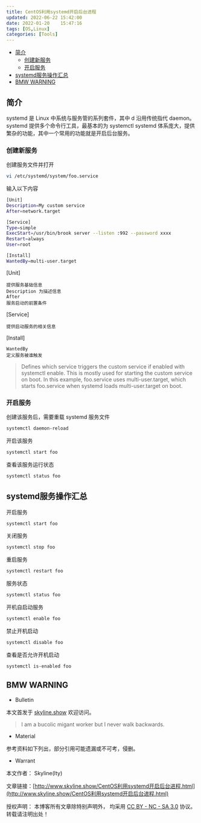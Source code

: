 ```yaml
---
title: CentOS利用systemd开启后台进程
updated: 2022-06-22	15:42:00
date: 2022-01-20	15:47:16
tags: [OS,Linux]
categories: [Tools]
---
```

            
            

<!-- @import "[TOC]" {cmd="toc" depthFrom=1 depthTo=6 orderedList=false} -->

<!-- code_chunk_output -->

  - [简介](#简介)
    - [创建新服务](#创建新服务)
    - [开启服务](#开启服务)
  - [systemd服务操作汇总](#systemd服务操作汇总)
  - [BMW WARNING](#bmw-warning)

<!-- /code_chunk_output -->

## 简介

systemd 是 Linux 中系统与服务管的系列套件，其中 d 沿用传统指代 daemon。
systemd 提供多个命令行工具，最基本的为 systemctl
systemd 体系庞大，提供繁杂的功能，其中一个常用的功能就是开启后台服务。

### 创建新服务

创建服务文件并打开

```sh
vi /etc/systemd/system/foo.service
```

输入以下内容

```sh
[Unit]
Description=My custom service
After=network.target

[Service]
Type=simple
ExecStart=/usr/bin/brook server --listen :992 --password xxxx
Restart=always
User=root

[Install]
WantedBy=multi-user.target
```

[Unit]

    提供服务基础信息
    Description 为描述信息
    After
    服务启动的前置条件

[Service]

    提供启动服务的相关信息

[Install]

    WantedBy
    定义服务被谁触发

> Defines which service triggers the custom service if enabled with systemctl enable. This is mostly used for starting the custom service on boot. In this example, foo.service uses multi-user.target, which starts foo.service when systemd loads multi-user.target on boot.

### 开启服务
<!--more-->

创建该服务后，需要重载 systemd 服务文件

```sh
systemctl daemon-reload
```

开启该服务

```sh
systemctl start foo
```

查看该服务运行状态

```sh
systemctl status foo
```

## systemd服务操作汇总

开启服务

```sh
systemctl start foo
```

关闭服务

```sh
systemctl stop foo
```

重启服务

```sh
systemctl restart foo
```

服务状态

```sh
systemctl status foo
```

开机自启动服务

```sh
systemctl enable foo
```

禁止开机启动

```sh
systemctl disable foo
```

查看是否允许开机启动

```sh
systemctl is-enabled foo
```

## BMW WARNING

- Bulletin

本文首发于 [skyline.show](http://www.skyline.show) 欢迎访问。

> I am a bucolic migant worker but I never walk backwards.

- Material

参考资料如下列出，部分引用可能遗漏或不可考，侵删。

>  

- Warrant

本文作者： Skyline(lty)

文章链接：[http://www.skyline.show/CentOS利用systemd开启后台进程.html](http://www.skyline.show/CentOS利用systemd开启后台进程.html)

授权声明： 本博客所有文章除特别声明外， 均采用 [CC BY - NC - SA 3.0](https://creativecommons.org/licenses/by-nc-sa/3.0/deed.zh) 协议。 转载请注明出处！
